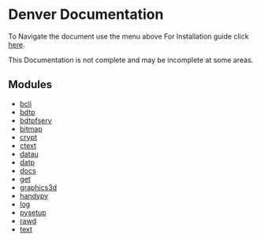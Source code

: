 # Denver Documentation
To Navigate the document use the menu above
For Installation guide click [here](installation.md).

This Documentation is not complete and may be incomplete at some areas.

## Modules
* [bcli](modules/bcli.md)
* [bdtp](modules/bdtp.md)
* [bdtpfserv](modules/bdtpfserv.md)
* [bitmap](modules/bitmap.md)
* [crypt](modules/crypt.md)
* [ctext](modules/ctext.md)
* [datau](modules/datau.md)
* [datp](modules/datp.md)
* [docs](modules/docs.md)
* [get](modules/get.md)
* [graphics3d](modules/graphics3d.md)
* [handypy](modules/handypy.md)
* [log](modules/log.md)
* [pysetup](modules/pysetup.md)
* [rawd](modules/rawd.md)
* [text](modules/text.md)
